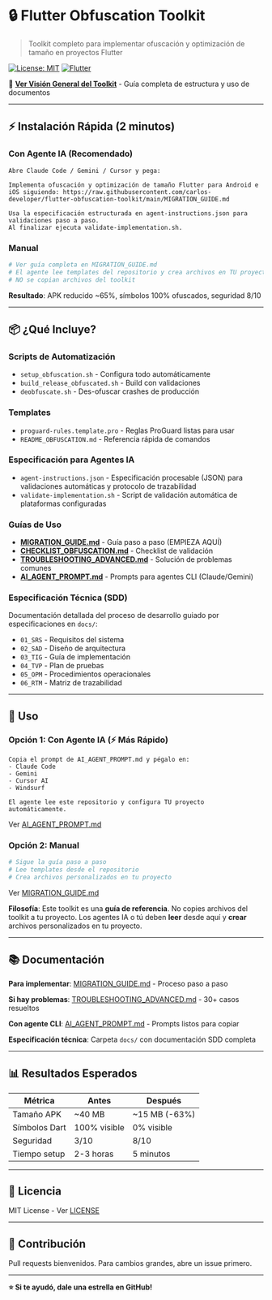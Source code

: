 # 🔒 Flutter Obfuscation Toolkit

> Toolkit completo para implementar ofuscación y optimización de tamaño en proyectos Flutter

[![License: MIT](https://img.shields.io/badge/License-MIT-yellow.svg)](LICENSE)
[![Flutter](https://img.shields.io/badge/Flutter-%E2%89%A53.9.2-blue)](https://flutter.dev)

📖 **[Ver Visión General del Toolkit](TOOLKIT_OVERVIEW.md)** - Guía completa de estructura y uso de documentos

---

## ⚡ Instalación Rápida (2 minutos)

### Con Agente IA (Recomendado)
```
Abre Claude Code / Gemini / Cursor y pega:

Implementa ofuscación y optimización de tamaño Flutter para Android e iOS siguiendo: https://raw.githubusercontent.com/carlos-developer/flutter-obfuscation-toolkit/main/MIGRATION_GUIDE.md

Usa la especificación estructurada en agent-instructions.json para validaciones paso a paso.
Al finalizar ejecuta validate-implementation.sh.
```

### Manual
```bash
# Ver guía completa en MIGRATION_GUIDE.md
# El agente lee templates del repositorio y crea archivos en TU proyecto
# NO se copian archivos del toolkit
```

**Resultado**: APK reducido ~65%, símbolos 100% ofuscados, seguridad 8/10

---

## 📦 ¿Qué Incluye?

### Scripts de Automatización
- `setup_obfuscation.sh` - Configura todo automáticamente
- `build_release_obfuscated.sh` - Build con validaciones
- `deobfuscate.sh` - Des-ofuscar crashes de producción

### Templates
- `proguard-rules.template.pro` - Reglas ProGuard listas para usar
- `README_OBFUSCATION.md` - Referencia rápida de comandos

### Especificación para Agentes IA
- `agent-instructions.json` - Especificación procesable (JSON) para validaciones automáticas y protocolo de trazabilidad
- `validate-implementation.sh` - Script de validación automática de plataformas configuradas

### Guías de Uso
- **[MIGRATION_GUIDE.md](MIGRATION_GUIDE.md)** - Guía paso a paso (EMPIEZA AQUÍ)
- **[CHECKLIST_OBFUSCATION.md](CHECKLIST_OBFUSCATION.md)** - Checklist de validación
- **[TROUBLESHOOTING_ADVANCED.md](TROUBLESHOOTING_ADVANCED.md)** - Solución de problemas comunes
- **[AI_AGENT_PROMPT.md](AI_AGENT_PROMPT.md)** - Prompts para agentes CLI (Claude/Gemini)

### Especificación Técnica (SDD)
Documentación detallada del proceso de desarrollo guiado por especificaciones en `docs/`:
- `01_SRS` - Requisitos del sistema
- `02_SAD` - Diseño de arquitectura
- `03_TIG` - Guía de implementación
- `04_TVP` - Plan de pruebas
- `05_OPM` - Procedimientos operacionales
- `06_RTM` - Matriz de trazabilidad

---

## 🚀 Uso

### Opción 1: Con Agente IA (⚡ Más Rápido)
```
Copia el prompt de AI_AGENT_PROMPT.md y pégalo en:
- Claude Code
- Gemini
- Cursor AI
- Windsurf

El agente lee este repositorio y configura TU proyecto automáticamente.
```
Ver [AI_AGENT_PROMPT.md](AI_AGENT_PROMPT.md)

### Opción 2: Manual
```bash
# Sigue la guía paso a paso
# Lee templates desde el repositorio
# Crea archivos personalizados en tu proyecto
```
Ver [MIGRATION_GUIDE.md](MIGRATION_GUIDE.md)

**Filosofía**: Este toolkit es una **guía de referencia**. No copies archivos del toolkit a tu proyecto. Los agentes IA o tú deben **leer** desde aquí y **crear** archivos personalizados en tu proyecto.

---

## 📚 Documentación

**Para implementar**: [MIGRATION_GUIDE.md](MIGRATION_GUIDE.md) - Proceso paso a paso

**Si hay problemas**: [TROUBLESHOOTING_ADVANCED.md](TROUBLESHOOTING_ADVANCED.md) - 30+ casos resueltos

**Con agente CLI**: [AI_AGENT_PROMPT.md](AI_AGENT_PROMPT.md) - Prompts listos para copiar

**Especificación técnica**: Carpeta `docs/` con documentación SDD completa

---

## 📊 Resultados Esperados

| Métrica | Antes | Después |
|---------|-------|---------|
| Tamaño APK | ~40 MB | ~15 MB (-63%) |
| Símbolos Dart | 100% visible | 0% visible |
| Seguridad | 3/10 | 8/10 |
| Tiempo setup | 2-3 horas | 5 minutos |

---

## 📄 Licencia

MIT License - Ver [LICENSE](LICENSE)

---

## 🤝 Contribución

Pull requests bienvenidos. Para cambios grandes, abre un issue primero.

---

**⭐ Si te ayudó, dale una estrella en GitHub!**
